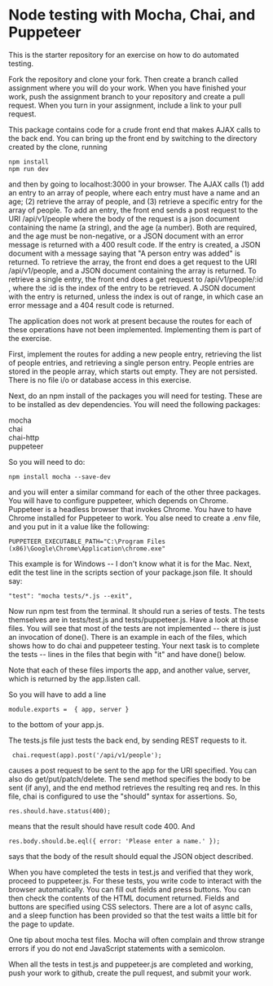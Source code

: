 # Node testing with Mocha, Chai, and Puppeteer

This is the starter repository for an exercise on how to do automated testing.

Fork the repository and clone your fork. Then create a branch called assignment where you
will do your work. When you have finished your work, push the assignment branch
to your repository and create a pull request. When you turn in your assignment,
include a link to your pull request.

This package contains code for a crude front end that makes AJAX calls to the back end.
You can bring up the front end by switching to the directory created by the clone, running

```
npm install
npm run dev
```

and then by going to
localhost:3000 in your browser. The AJAX calls
(1) add an entry to an array of people, where each entry must have
a name and an age; (2) retrieve the array of people, and (3) retrieve a specific
entry for the array of people. To add an entry, the front end sends a post request
to the URI /api/v1/people where
the body of the request is a json document containing the name (a string), and the
age (a number). Both are required, and the age must be non-negative, or a JSON
document with an error message is returned with a 400 result code.
If the entry is created, a JSON document with a
message
saying that "A person entry was added" is returned. To retrieve the array, the
front end does a get request to the URI /api/v1/people, and a JSON document containing
the array is returned. To retrieve a single entry, the front end does a get request to
/api/v1/people/:id , where the :id is the index of the entry to be retrieved. A JSON
document with the entry is returned, unless the index is out of range, in which case
an error message and a 404 result code is returned.

The application does not work at present because the routes for each of these operations
have not been implemented. Implementing them is part of the exercise.

First, implement the routes for adding a new people entry, retrieving the list of
people entries, and retrieving a single person entry. People entries are stored in
the people array, which starts out empty. They are not persisted. There is no
file i/o or database access in this exercise.

Next, do an npm install of the packages you will need for testing. These are to be installed
as dev dependencies. You will need the following packages:

mocha  
chai  
chai-http  
puppeteer

So you will need to do:

```
npm install mocha --save-dev
```

and you will enter a similar command for each of the other three packages. You will
have to configure puppeteer, which depends on Chrome.
Puppeteer is a headless browser that invokes Chrome. You have to have Chrome installed for Puppeteer to work.
You alse need to create a .env file, and you put in it a value like the following:

```
PUPPETEER_EXECUTABLE_PATH="C:\Program Files (x86)\Google\Chrome\Application\chrome.exe"
```

This example is for Windows -- I don't know what it is for the Mac.
Next, edit the test line in the scripts section of your package.json file. It should say:

```
"test": "mocha tests/*.js --exit",
```

Now run npm test from the terminal. It should run a series of tests. The tests themselves are in
tests/test.js and tests/puppeteer.js. Have a look at those files. You will see that most of the
tests are not implemented -- there is just an invocation of done(). There is an example in each
of the files, which shows how to do chai and puppeteer testing. Your next task is to complete the
tests -- lines in the files that begin with "it" and have done() below.

Note that each of these files imports the app, and another value, server,
which is returned by the app.listen call.

So you will have to add a line

```
module.exports =  { app, server }
```

to the bottom of your app.js.

The tests.js file just tests the back end, by sending REST requests to it.

```
 chai.request(app).post('/api/v1/people');
```

causes a post request to be sent to the app for the URI specified. You can
also do get/put/patch/delete. The send
method specifies the body to be sent (if any), and the end method retrieves the
resulting req and res. In this file, chai is configured to use the "should"
syntax for assertions. So,

```
res.should.have.status(400);
```

means that the result should have result code 400.
And

```
res.body.should.be.eql({ error: 'Please enter a name.' });
```

says that the body of the result should equal the JSON object described.

When you have completed the tests in test.js and verified that they work,
proceed to puppeteer.js.
For these tests, you write code to interact with the browser automatically.
You can fill out fields and press buttons.
You can then check the contents of the HTML document returned. Fields and buttons
are specified using CSS selectors. There are a lot of async calls, and a sleep
function has been provided so that the test waits a little bit for the page
to update.

One tip about mocha test files. Mocha will often complain and throw strange
errors if you do not end JavaScript statements with a semicolon.

When all the tests in test.js and puppeteer.js are completed and working, push your
work to github, create the pull request, and submit your work.
